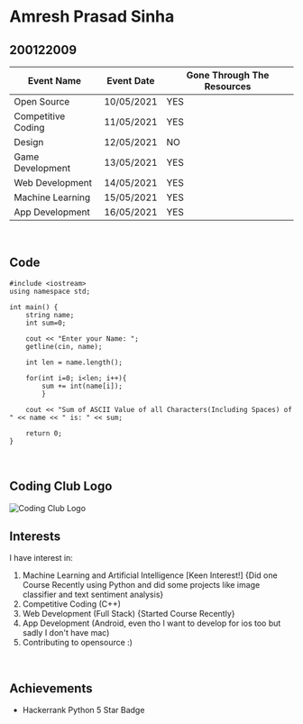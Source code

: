 # Amresh Prasad Sinha
## 200122009
| Event Name           | Event Date  | Gone Through The Resources     |
| -------------------- | ----------- | ------------------------------ |
| Open Source          | 10/05/2021  | YES                            |
| Competitive Coding   | 11/05/2021  | YES                            |
| Design               | 12/05/2021  | NO                             |
| Game Development     | 13/05/2021  | YES                            |
| Web Development      | 14/05/2021  | YES                            |
| Machine Learning     | 15/05/2021  | YES                            |
| App Development      | 16/05/2021  | YES                            |

<br />

## Code

```
#include <iostream>
using namespace std;

int main() {
    string name;
    int sum=0;

    cout << "Enter your Name: ";
    getline(cin, name);

    int len = name.length();

    for(int i=0; i<len; i++){
        sum += int(name[i]);
        }

    cout << "Sum of ASCII Value of all Characters(Including Spaces) of " << name << " is: " << sum;

    return 0;
}
```
<br />

## Coding Club Logo

![Coding Club Logo](https://github.com/codingiitg/open_source_submission/blob/main/coding-club%20logo.png?raw=true)

## Interests

I have interest in: 
1. Machine Learning and Artificial Intelligence [Keen Interest!] {Did one Course Recently using Python and did some projects like image classifier and text sentiment analysis}
2. Competitive Coding (C++)
3. Web Development (Full Stack) {Started Course Recently}
4. App Development (Android, even tho I want to develop for ios too but sadly I don't have mac)
5. Contributing to opensource :)

<br />

## Achievements

* Hackerrank Python 5 Star Badge
